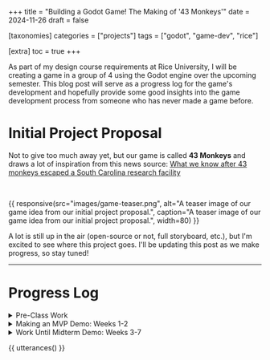+++
title = "Building a Godot Game! The Making of '43 Monkeys'"
date = 2024-11-26
draft = false

[taxonomies]
categories = ["projects"]
tags = ["godot", "game-dev", "rice"]

[extra]
toc = true
+++

As part of my design course requirements at Rice University, I will be creating
a game in a group of 4 using the Godot engine over the upcoming semester. This
blog post will serve as a progress log for the game's development and hopefully
provide some good insights into the game development process from someone who
has never made a game before.

<!-- more -->

# Initial Project Proposal

Not to give too much away yet, but our game is called **43 Monkeys** and draws
a lot of inspiration from this news source:
[What we know after 43 monkeys escaped a South Carolina research facility](https://www.cbsnews.com/news/south-carolina-escaped-monkeys-what-we-know/)

<br>

{{ responsive(src="images/game-teaser.png",
alt="A teaser image of our game idea from our initial project proposal.",
caption="A teaser image of our game idea from our initial project proposal.",
width=80) }}

A lot is still up in the air (open-source or not, full storyboard, etc.), but
I'm excited to see where this project goes. I'll be updating this post as we
make progress, so stay tuned!

---

# Progress Log

<details>
<summary>Pre-Class Work</summary>

**Updates**

Before the class officially starts, we are taking time to familiarize ourselves
with the Godot engine and the basics of game development. My first thoughts on
working with GDScript is that it like a blend of Python and TypeScript, which is
pretty cool. I'm excited to see how it works in practice. I've also been watching
some tutorials on the Godot engine and game development in general to get a feel
for the process.

As of now, we have basic character sprites and background tiles ready to go. We
are also working getting a basic scene set up in Godot to start testing out
movement and interactions. Godot's [documentation](https://docs.godotengine.org/en/stable/index.html)
is very good and has been a great resource for getting started.

**Basic Movement**

{{ gif(
    sources=["videos/basic-movt.mp4"],
    width=40
)}}

**Music**

With a fun little open-source webapp called [BeepBox](https://www.beepbox.co/),
we were able to make some fun 8-bit music for our game.

{{ audio(
    source="music/fonky-loop.ogg"
)}}

</details>

<details>
<summary>Making an MVP Demo: Weeks 1-2</summary>

With the spring semester now in full swing and our team assembled, we are working
on getting our MVP (minimum viable product) ready for a demo scheduled at the end
of week 2 of the course.

Our big focus is looking at [flocking algorithms](https://en.wikipedia.org/wiki/Flocking)
and [boids](https://en.wikipedia.org/wiki/Boids). This is because one of the
unique features of our game is that the player will be able to control a group
of monkeys that will follow the player around the map or move independently
as a swarm.

{{ gif(
    sources=["videos/boids-demo.mp4"],
    width = 80
)}}

**Update**: Demo MVP is completed. We ended up doing a simple demo level where
the plater has to use their group of monkeys to deactivate lazors with
coordinated button presses and defeat a boss at the end. I'm pretty proud of
what we've been able to do some far in only a couple weeks of work, but we
also have a lot of work ahead of us as we figure out the rest of our levels,
polished up the art, etc.

**Some more teasers**

Little bit of the MVP demo in action:

{{ gif(
    sources=["videos/mvp-demo.mp4"],
    width = 80
)}}

Our pretty epic main theme (if I do say so myself):

{{ audio(
    source="music/main-theme.ogg"
)}}

</details>

<details>
<summary>Work Until Midterm Demo: Weeks 3-7</summary>

With the initial demo out of the way, we are now working on fleshing out the
rest of the game. This includes creating more levels, adding more mechanics,
and polishing up the art and music. While our art was pretty good for the MVP,
we really want to dial in the aesthetic of the game to be something truly
impressive. Part of this is diving deeper into writing custom shaders and
animations to make the game feel more alive.

Another big thing that we realized post-demo is that our initial conception of
the game having procedurally generated levels might lead to unintended
side effects like the troops getting stuck in walls or not being able to
complete a level's required puzzle, so we are going to lean into more
curated levels that we can test and refine.

</details>

{{ utterances() }}
